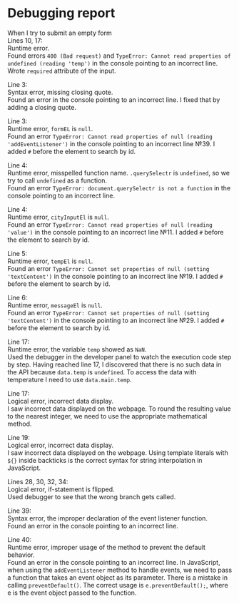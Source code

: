 # Debugging report

When I try to submit an empty form  
Lines 10, 17:  
Runtime error.   
Found errors `400 (Bad request)` and `TypeError: Cannot read properties of undefined (reading 'temp')` in the console pointing to an incorrect line. Wrote `required` attribute of the input. 

Line 3:  
Syntax error, missing closing quote.  
Found an error in the console pointing to an incorrect line. I fixed that by adding a closing quote.  

Line 3:  
Runtime error, `formEL` is `null`.  
Found an error `TypeError: Cannot read properties of null (reading 'addEventListener')` in the console pointing to an incorrect line №39. I added `#` before the element to search by id.  

Line 4:  
Runtime error, misspelled function name. `.querySelectr` is `undefined`, so we try to call `undefined` as a function.   
Found an error `TypeError: document.querySelectr is not a function` in the console pointing to an incorrect line.  

Line 4:  
Runtime error, `cityInputEl` is `null`.  
Found an error `TypeError: Cannot read properties of null (reading 'value')` in the console pointing to an incorrect line №11. I added `#` before the element to search by id.  

Line 5:  
Runtime error, `tempEl` is `null`.  
Found an error `TypeError: Cannot set properties of null (setting 'textContent')` in the console pointing to an incorrect line №19. I added `#` before the element to search by id.  

Line 6:  
Runtime error, `messageEl` is `null`.  
Found an error `TypeError: Cannot set properties of null (setting 'textContent')` in the console pointing to an incorrect line №29. I added `#` before the element to search by id.  

Line 17:  
Runtime error,  the variable `temp` showed as `NaN`.  
Used the debugger in the developer panel to watch the execution code step by step. Having reached line 17, I discovered that there is no such data in the API because `data.temp` is `undefined`. To access the data with temperature I need to use `data.main.temp`.  

Line 17:  
Logical error, incorrect data display.  
I saw incorrect data displayed on the webpage. To round the resulting value to the nearest integer, we need to use the appropriate mathematical method.  

Line 19:  
Logical error, incorrect data display.   
I saw incorrect data displayed on the webpage. Using template literals with `${}` inside backticks is the correct syntax for string interpolation in JavaScript.  

Lines 28, 30, 32, 34:  
Logical error, if-statement is flipped.  
Used debugger to see that the wrong branch gets called. 

Line 39:  
Syntax error, the improper declaration of the event listener function.  
Found an error in the console pointing to an incorrect  line.  

Line 40:  
Runtime error, improper usage of the method to prevent the default behavior.  
Found an error in the console pointing to an incorrect  line. In JavaScript, when using the `addEventListener` method to handle events, we need to pass a function that takes an event object as its parameter. There is a mistake in calling `preventDefault()`. The correct usage is `e.preventDefault();`, where e is the event object passed to the function.

